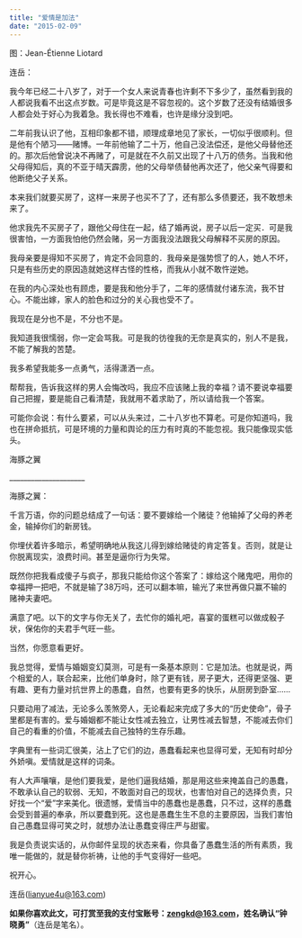```yaml
---
title: "爱情是加法"
date: "2015-02-09"
---
```


图：Jean-Étienne Liotard

连岳：

我今年已经二十八岁了，对于一个女人来说青春也许剩不下多少了，虽然看到我的人都说我看不出这点岁数。可是毕竟这是不容忽视的。这个岁数了还没有结婚很多人都会处于好心为我着急。我长得也不难看，也许是缘分没到吧。

二年前我认识了他，互相印象都不错，顺理成章地见了家长，一切似乎很顺利。但是他有个陋习——赌博。一年前他输了二十万，他自己没法偿还，是他父母替他还的。那次后他曾说决不再赌了，可是就在不久前又出现了十八万的债务。当我和他父母得知后，真的不亚于晴天霹雳，他的父母举债替他再次还了，他父亲气得要和他断绝父子关系。

本来我们就要买房了，这样一来房子也买不了了，还有那么多债要还，我不敢想未来了。

他求我先不买房子了，跟他父母住在一起，结了婚再说，房子以后一定买．可是我很害怕，一方面我怕他仍然会赌，另一方面我没法跟我父母解释不买房的原因。

我母亲要是得知不买房了，肯定不会同意的．我母亲是强势惯了的人，她人不坏，只是有些历史的原因造就她这样古怪的性格，而我从小就不敢忤逆她。

在我的内心深处也有顾虑，要是我和他分手了，二年的感情就付诸东流，我不甘心。不能出嫁，家人的脸色和过分的关心我也受不了。

我现在是分也不是，不分也不是。

我知道我很懦弱，你一定会骂我。可是我的彷徨我的无奈是真实的，别人不是我，不能了解我的苦楚。

我多希望我能多一点勇气，活得潇洒一点。

帮帮我，告诉我这样的男人会悔改吗，我应不应该赌上我的幸福？请不要说幸福要自己把握，要是能自己看清楚，我就用不着求助了，所以请给我一个答案。

可能你会说：有什么要紧，可以从头来过，二十八岁也不算老。可是你知道吗，我也在拼命抵抗，可是环境的力量和舆论的压力有时真的不能忽视。我只能像现实低头。

海豚之翼

\_\_\_\_\_\_\_\_\_\_\_\_\_\_\_\_\_\_\_\_\_

海豚之翼：

千言万语，你的问题总结成了一句话：要不要嫁给一个赌徒？他输掉了父母的养老金，输掉你们的新房钱。

你埋伏着许多暗示，希望明确地从我这儿得到嫁给赌徒的肯定答复。否则，就是让你脱离现实，浪费时间。甚至是逼你行为失常。

既然你把我看成傻子与疯子，那我只能给你这个答案了：嫁给这个赌鬼吧，用你的幸福押一把吧，不就是输了38万吗，还可以翻本嘛，输光了来世再做只赢不输的赌神夫妻吧。

满意了吧。以下的文字与你无关了，去忙你的婚礼吧，喜宴的蛋糕可以做成骰子状，保佑你的夫君手气旺一些。

当然，你愿意看更好。

我总觉得，爱情与婚姻变幻莫测，可是有一条基本原则：它是加法。也就是说，两个相爱的人，联合起来，比他们单身时，除了更有钱，房子更大，还得更坚强、更有趣、更有力量对抗世界上的愚蠢，自然，也要有更多的快乐，从厨房到卧室……

只要动用了减法，无论多么羡煞旁人，无论看起来完成了多大的“历史使命”，骨子里都是有害的。爱与婚姻都不能让女性减去独立，让男性减去智慧，不能减去你们自己的看重的价值，不能减去自己独特的生存乐趣。

字典里有一些词汇很美，沾上了它们的边，愚蠢看起来也显得可爱，无知有时却分外娇嗔。爱情就是这样的词条。

有人大声嚷嚷，是他们要我爱，是他们逼我结婚，那是用这些来掩盖自己的愚蠢，不敢承认自己的软弱、无知，不敢面对自己的现状，也害怕对自己的选择负责，只好找一个“爱”字来美化。很遗憾，爱情当中的愚蠢也是愚蠢，只不过，这样的愚蠢会受到普遍的奉承，所以要蠢到死。这也是愚蠢生生不息的主要原因，当我们害怕自己愚蠢显得可笑之时，就想办法让愚蠢变得庄严与甜蜜。

我是负责说实话的，从你邮件呈现的状态来看，你具备了愚蠢生活的所有素质，我唯一能做的，就是替你祈祷，让他的手气变得好一些吧。

祝开心。

连岳(lianyue4u@163.com)

**如果你喜欢此文，可打赏至我的支付宝账号：zengkd@163.com，姓名确认“钟晓勇”**（连岳是笔名）。
